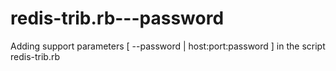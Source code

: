# redis-trib.rb---password
Adding support parameters  [ --password | host:port:password ] in the script redis-trib.rb

